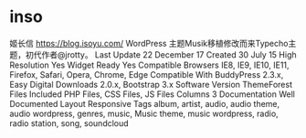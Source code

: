 # inso
姬长信
https://blog.isoyu.com/
WordPress 主题Musik移植修改而来Typecho主题，初代作者@jrotty。
Last Update	22 December 17
Created	30 July 15
High Resolution	Yes
Widget Ready	Yes
Compatible Browsers	IE8, IE9, IE10, IE11, Firefox, Safari, Opera, Chrome, Edge
Compatible With	BuddyPress 2.3.x, Easy Digital Downloads 2.0.x, Bootstrap 3.x
Software Version 
ThemeForest Files Included	PHP Files, CSS Files, JS Files
Columns	3
Documentation	Well Documented
Layout	Responsive
Tags	album, artist, audio, audio theme, audio wordpress, genres, music, Music theme, music wordpress, radio, radio station, song, soundcloud
